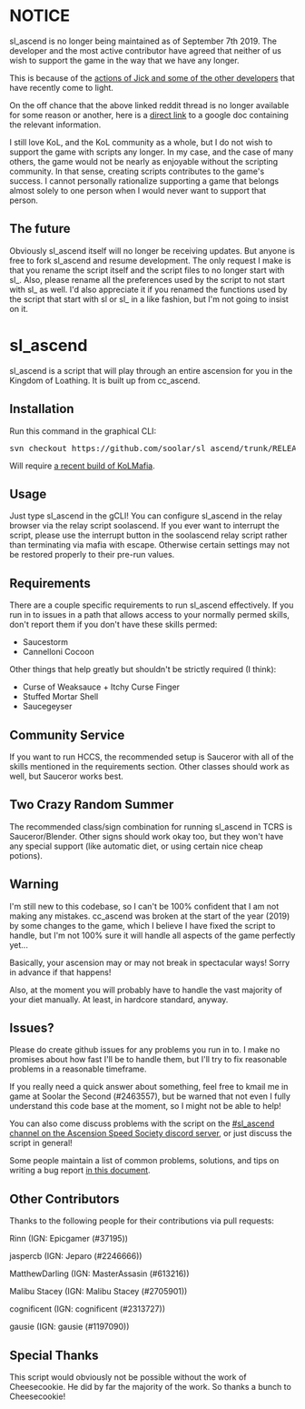 # NOTICE

sl\_ascend is no longer being maintained as of September 7th 2019.
The developer and the most active contributor have agreed that neither of us wish to support
the game in the way that we have any longer.

This is because of the [actions of Jick and some of the other developers](https://www.reddit.com/r/kol/comments/d0cq9s/allegations_of_misconduct_by_asymmetric_members/)
that have recently come to light.

On the off chance that the above linked reddit thread is no longer available for some reason or
another, here is a [direct link](https://docs.google.com/document/d/1WLNbjQD2V9uVUPBDu0q7Ox6zC03-BVSBgI_0t7tpUxo/edit) to a google doc containing the relevant information.

I still love KoL, and the KoL community as a whole, but I do not wish to support the game with
scripts any longer. In my case, and the case of many others, the game would not be nearly as
enjoyable without the scripting community. In that sense, creating scripts contributes to the game's
success. I cannot personally rationalize supporting a game that belongs almost solely to one person
when I would never want to support that person.

## The future

Obviously sl\_ascend itself will no longer be receiving updates. But anyone is free to fork
sl\_ascend and resume development. The only request I make is that you rename the script itself and
the script files to no longer start with sl\_. Also, please rename all the preferences used by the
script to not start with sl\_ as well. I'd also appreciate it if you renamed the functions used by
the script that start with sl or sl\_ in a like fashion, but I'm not going to insist on it.

# sl\_ascend

sl\_ascend is a script that will play through an entire ascension for you in the Kingdom of Loathing.
It is built up from cc\_ascend.

## Installation

Run this command in the graphical CLI:
<pre>
svn checkout https://github.com/soolar/sl_ascend/trunk/RELEASE/
</pre>
Will require [a recent build of KoLMafia](http://builds.kolmafia.us/job/Kolmafia/lastSuccessfulBuild/).

## Usage

Just type sl\_ascend in the gCLI! You can configure sl\_ascend in the relay browser via the relay
script soolascend. If you ever want to interrupt the script, please use the interrupt button in
the soolascend relay script rather than terminating via mafia with escape. Otherwise certain settings
may not be restored properly to their pre-run values.

## Requirements

There are a couple specific requirements to run sl\_ascend effectively. If you run in to issues in
a path that allows access to your normally permed skills, don't report them if you don't have these
skills permed:

* Saucestorm
* Cannelloni Cocoon

Other things that help greatly but shouldn't be strictly required (I think):

* Curse of Weaksauce + Itchy Curse Finger
* Stuffed Mortar Shell
* Saucegeyser

## Community Service

If you want to run HCCS, the recommended setup is Sauceror with all of the skills mentioned in the
requirements section. Other classes should work as well, but Sauceror works best.

## Two Crazy Random Summer

The recommended class/sign combination for running sl\_ascend in TCRS is Sauceror/Blender.
Other signs should work okay too, but they won't have any special support (like automatic diet,
or using certain nice cheap potions).

## Warning

I'm still new to this codebase, so I can't be 100% confident that I am not making any mistakes.
cc\_ascend was broken at the start of the year (2019) by some changes to the game, which I believe
I have fixed the script to handle, but I'm not 100% sure it will handle all aspects of the game
perfectly yet...

Basically, your ascension may or may not break in spectacular ways! Sorry in advance if that happens!

Also, at the moment you will probably have to handle the vast majority of your diet manually.
At least, in hardcore standard, anyway.

## Issues?

Please do create github issues for any problems you run in to. I make no promises about how fast
I'll be to handle them, but I'll try to fix reasonable problems in a reasonable timeframe.

If you really need a quick answer about something, feel free to kmail me in game at
Soolar the Second (#2463557), but be warned that not even I fully understand this code base
at the moment, so I might not be able to help!

You can also come discuss problems with the script on the [#sl\_ascend channel on the Ascension Speed Society discord server](https://discord.gg/96xZxv3), or just discuss the script in general!

Some people maintain a list of common problems, solutions, and tips on writing a bug report [in this document](https://docs.google.com/document/d/1AfyKDHSDl-fogGSeNXTwbC6A06BG-gTkXUAdUta9_Ns).

## Other Contributors

Thanks to the following people for their contributions via pull requests:

Rinn (IGN: Epicgamer (#37195))

jaspercb (IGN: Jeparo (#2246666))

MatthewDarling (IGN: MasterAssasin (#613216))

Malibu Stacey (IGN: Malibu Stacey (#2705901))

cognificent (IGN: cognificent (#2313727))

gausie (IGN: gausie (#1197090))

## Special Thanks

This script would obviously not be possible without the work of Cheesecookie.
He did by far the majority of the work. So thanks a bunch to Cheesecookie!
